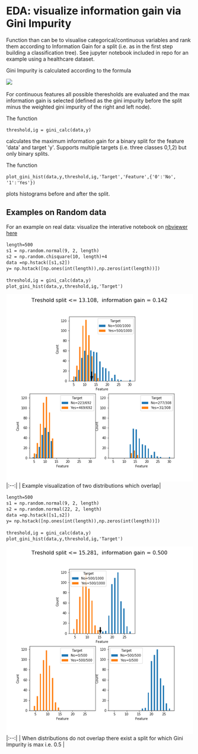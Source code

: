 # EDA: visualize information gain via Gini Impurity

Function than can be to visualise categorical/continuous variables and rank them according to Information Gain for a split (i.e. as in the first step building a classification tree). See jupyter notebook included in repo for an example using a healthcare dataset.

Gini Impurity is calculated according to the formula

<img src="https://render.githubusercontent.com/render/math?math=\textit{Gini}: \mathit{Gini}(E) = 1 - \sum_{j=1}^{c}p_j^2">

For continuous features all possible theresholds are evaluated and the max information gain is selected (defined as the gini impurity before the split minus the weighted gini impurity of the right and left node).

The function 

```
threshold,ig = gini_calc(data,y)

```
calculates the maximum information gain for a binary split for the feature 'data' and target 'y'. Supports multiple targets (i.e. three classes 0,1,2) but only binary splits.

The function 

```
plot_gini_hist(data,y,threshold,ig,'Target','Feature',{'0':'No', '1':'Yes'})

```
plots histograms before and after the split.
    
    
## Examples on Random data

For an example on real data: visualize the interative notebook on [nbviewer here](https://nbviewer.jupyter.org/github/omadios/logistics_CVRP/blob/master/Capacitated_vehicle_routing_problem_github.ipynb)

```
length=500
s1 = np.random.normal(9, 2, length)
s2 = np.random.chisquare(10, length)+4
data =np.hstack([s1,s2])
y= np.hstack([np.ones(int(length)),np.zeros(int(length))])

threshold,ig = gini_calc(data,y)
plot_gini_hist(data,y,threshold,ig,'Target')

```

![Architecture](random_overlap.png)
|:--:|
| Example visualization of two distributions which overlap|


```
length=500
s1 = np.random.normal(9, 2, length)
s2 = np.random.normal(22, 2, length)
data =np.hstack([s1,s2])
y= np.hstack([np.ones(int(length)),np.zeros(int(length))])

threshold,ig = gini_calc(data,y)
plot_gini_hist(data,y,threshold,ig,'Target')

```


![Architecture](random_no_overlap.png)
|:--:|
| When distributions do not overlap there exist a split for which Gini Impurity is max i.e. 0.5 |







